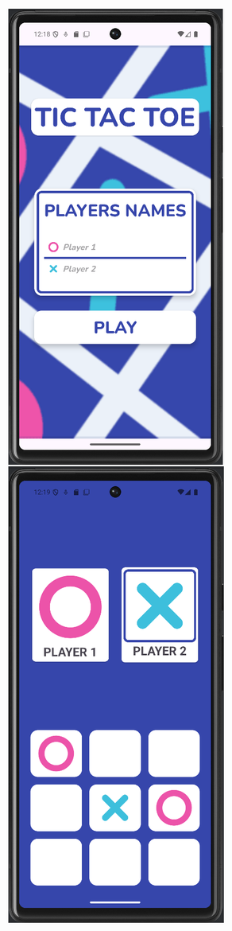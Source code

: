 ![image alt](https://github.com/KaptaRR/tictactoe/blob/043f8099241b474c7b60a20f5b1c43d8cc75ef8d/app/src/main/res/drawable/screenshot_select_player.png)
![image alt](https://github.com/KaptaRR/tictactoe/blob/043f8099241b474c7b60a20f5b1c43d8cc75ef8d/app/src/main/res/drawable/screenshot_game.png)
